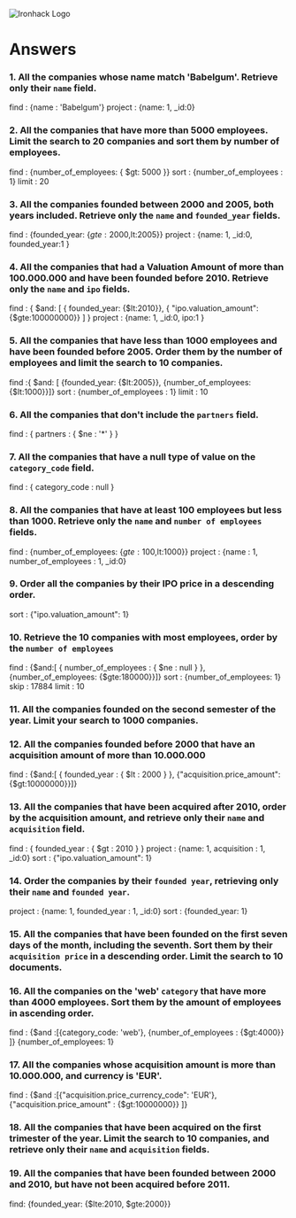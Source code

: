 ![Ironhack Logo](https://i.imgur.com/1QgrNNw.png)

# Answers

### 1. All the companies whose name match 'Babelgum'. Retrieve only their `name` field.

<!-- Your Code Goes Here -->

find : {name : 'Babelgum'}
project : {name: 1, \_id:0}

### 2. All the companies that have more than 5000 employees. Limit the search to 20 companies and sort them by **number of employees**.

<!-- Your Code Goes Here -->

find : {number_of_employees: { $gt: 5000 }}
sort : {number_of_employees : 1}
limit : 20

### 3. All the companies founded between 2000 and 2005, both years included. Retrieve only the `name` and `founded_year` fields.

<!-- Your Code Goes Here -->

find : {founded_year: {$gte:2000,$lt:2005}}
project : {name: 1, \_id:0, founded_year:1 }

### 4. All the companies that had a Valuation Amount of more than 100.000.000 and have been founded before 2010. Retrieve only the `name` and `ipo` fields.

<!-- Your Code Goes Here -->

find : { $and: [ { founded_year: {$lt:2010}}, { "ipo.valuation_amount": {$gte:100000000}} ] }
project : {name: 1, \_id:0, ipo:1 }

### 5. All the companies that have less than 1000 employees and have been founded before 2005. Order them by the number of employees and limit the search to 10 companies.

<!-- Your Code Goes Here -->

find :{ $and: [ {founded_year: {$lt:2005}}, {number_of_employees: {$lt:1000}}]}
sort : {number_of_employees : 1}
limit : 10

### 6. All the companies that don't include the `partners` field.

<!-- Your Code Goes Here -->

find : { partners : { $ne : '\*' } }

### 7. All the companies that have a null type of value on the `category_code` field.

<!-- Your Code Goes Here -->

find : { category_code : null }

### 8. All the companies that have at least 100 employees but less than 1000. Retrieve only the `name` and `number of employees` fields.

<!-- Your Code Goes Here -->

find : {number_of_employees: {$gte:100,$lt:1000}}
project : {name : 1, number_of_employees : 1, \_id:0}

### 9. Order all the companies by their IPO price in a descending order.

<!-- Your Code Goes Here -->

sort : {"ipo.valuation_amount": 1}

### 10. Retrieve the 10 companies with most employees, order by the `number of employees`

<!-- Your Code Goes Here -->

find : {$and:[ { number_of_employees : { $ne : null } }, {number_of_employees: {$gte:180000}}]}
sort : {number_of_employees: 1}
skip : 17884 limit : 10

### 11. All the companies founded on the second semester of the year. Limit your search to 1000 companies.

<!-- Your Code Goes Here -->

### 12. All the companies founded before 2000 that have an acquisition amount of more than 10.000.000

<!-- Your Code Goes Here -->

find : {$and:[ { founded_year : { $lt : 2000 } }, {"acquisition.price_amount": {$gt:10000000}}]}

### 13. All the companies that have been acquired after 2010, order by the acquisition amount, and retrieve only their `name` and `acquisition` field.

<!-- Your Code Goes Here -->

find : { founded_year : { $gt : 2010 } }
project : {name: 1, acquisition : 1, \_id:0}
sort : {"ipo.valuation_amount": 1}

### 14. Order the companies by their `founded year`, retrieving only their `name` and `founded year`.

<!-- Your Code Goes Here -->

project : {name: 1, founded_year : 1, \_id:0}
sort : {founded_year: 1}

### 15. All the companies that have been founded on the first seven days of the month, including the seventh. Sort them by their `acquisition price` in a descending order. Limit the search to 10 documents.

<!-- Your Code Goes Here -->

### 16. All the companies on the 'web' `category` that have more than 4000 employees. Sort them by the amount of employees in ascending order.

<!-- Your Code Goes Here -->

find : {$and :[{category_code: 'web'}, {number_of_employees : {$gt:4000}} ]}
{number_of_employees: 1}

### 17. All the companies whose acquisition amount is more than 10.000.000, and currency is 'EUR'.

<!-- Your Code Goes Here -->

find : {$and :[{"acquisition.price_currency_code": 'EUR'}, {"acquisition.price_amount" : {$gt:10000000}} ]}

### 18. All the companies that have been acquired on the first trimester of the year. Limit the search to 10 companies, and retrieve only their `name` and `acquisition` fields.

<!-- Your Code Goes Here -->

### 19. All the companies that have been founded between 2000 and 2010, but have not been acquired before 2011.

<!-- Your Code Goes Here -->

find: {founded_year: {$lte:2010, $gte:2000}}
